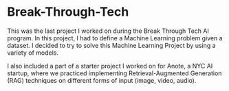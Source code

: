 # Break-Through-Tech

This was the last project I worked on during the Break Through Tech AI program. In this project, I had to define a Machine Learning problem given a dataset. I decided to try to solve this Machine Learning Project by using a variety of models.

I also included a part of a starter project I worked on for Anote, a NYC AI startup, where we practiced implementing Retrieval-Augmented Generation (RAG) techniques on different forms of input (image, video, audio).
